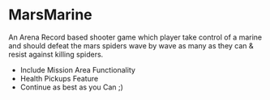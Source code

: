 # MarsMarine
An Arena Record based shooter game which player take control of a marine and should defeat the mars spiders wave by wave as many as they can & resist against killing spiders.
- Include Mission Area Functionality
- Health Pickups Feature
- Continue as best as you Can ;)
